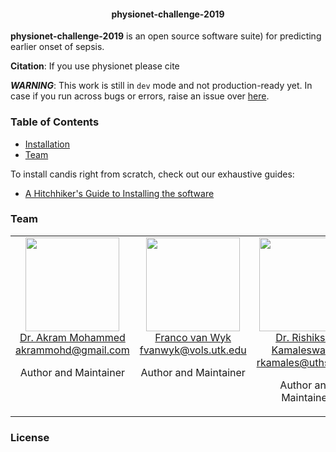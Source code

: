 <h4 align="center">
	physionet-challenge-2019
</h4>

**physionet-challenge-2019** is an open source software suite) for predicting earlier onset of sepsis.

**Citation**: If you use physionet please cite

***WARNING***: This work is still in `dev` mode and not production-ready yet. In case if you run across bugs or errors, raise an issue over [here](https://github.com/akram-mohammed/physionet-challenge-2019/issues).

### Table of Contents
* [Installation](#installation)
* [Team](#team)


To install candis right from scratch, check out our exhaustive guides:
* [A Hitchhiker's Guide to Installing the software](https://github.com/HelikarLab/physionet-challenge-2019/wiki/A-Hitchhiker's-Guide-to-Installing-the-software)

### Team
<table align="center">
  <tbody>
    <tr>
		<td align="center" valign="top">
			<img height="150" src="https://github.com/akram-mohammed.png?s=150">
			<br>
			<a href="https://github.com/akram-mohammed">Dr. Akram Mohammed</a>
			<br>
			<a href="mailto:akrammohd@gmail.com">akrammohd@gmail.com</a>
			<br>
			<p>Author and Maintainer</p>
		</td>
		<td align="center" valign="top">
			<img height="150" src="https://media.licdn.com/dms/image/C5603AQFhDZHr3r0KVQ/profile-displayphoto-shrink_800_800/0?e=1560384000&v=beta&t=Yez26smRsR4NXBWFIWFaRrM78Xog_iK-w9N9NJ0I1KE?s=150">
			<br>
			<a href="https://github.com/akram-mohammed">Franco van Wyk</a>
			<br>
			<a href="mailto:fvanwyk@vols.utk.edu">fvanwyk@vols.utk.edu</a>
			<br>
			<p>Author and Maintainer</p>
		</td>
	 			<td align="center" valign="top">
			<img height="150" src="https://github.com/akram-mohammed.pn?s=150">
			<br>
			<a href="https://github.com/akram-mohammed">Dr. Rishiksan Kamaleswaran</a>
			<br>
			<a href="mailto:rkamales@uthsc.edu">rkamales@uthsc.edu</a>
			<br>
			<p>Author and Maintainer</p>
		</td>
    <td align="center" valign="top">
			<img height="150" src="https://github.com/akram-mohammed.pn?s=150">
			<br>
			<a href="https://github.com/akram-mohammed">Dr. Anahita Khojandi</a>
			<br>
			<a href="mailto:khojandi@utk.edu">khojandi@utk.edu</a>
			<br>
			<p>Author and Maintainer</p>
		</td>
     </tr>
  </tbody>
</table>

### License
